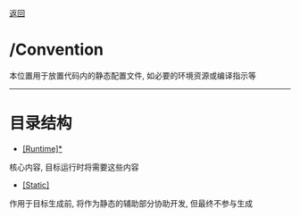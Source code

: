 [返回](../RootEnv-README.md)

# /Convention

本位置用于放置代码内的静态配置文件, 如必要的环境资源或编译指示等

---

# 目录结构

- [[Runtime]*]([Runtime]/Runtime-README.md)

核心内容, 目标运行时将需要这些内容

- [[Static]]([Static]/Static-README.md)

作用于目标生成前, 将作为静态的辅助部分协助开发, 但最终不参与生成